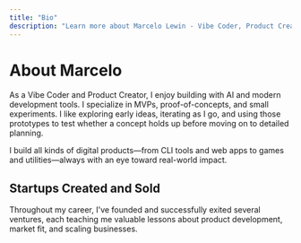 ```yaml
---
title: "Bio"
description: "Learn more about Marcelo Lewin - Vibe Coder, Product Creator, and System Architect"
---
```


# About Marcelo

As a Vibe Coder and Product Creator, I enjoy building with AI and modern development tools. I specialize in MVPs, proof-of-concepts, and small experiments. I like exploring early ideas, iterating as I go, and using those prototypes to test whether a concept holds up before moving on to detailed planning.

I build all kinds of digital products—from CLI tools and web apps to games and utilities—always with an eye toward real-world impact.

## Startups Created and Sold

Throughout my career, I've founded and successfully exited several ventures, each teaching me valuable lessons about product development, market fit, and scaling businesses.